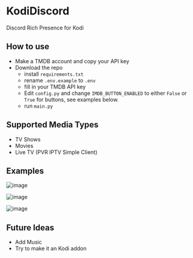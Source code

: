 # KodiDiscord
Discord Rich Presence for Kodi

## How to use

* Make a TMDB account and copy your API key
* Download the repo
  * install `requirements.txt`
  * rename `.env.example` to `.env` 
  * fill in your TMDB API key
  * Edit `config.py` and change `IMDB_BUTTON_ENABLED` to either `False` or `True` for buttons, see examples below.
  * run `main.py`

## Supported Media Types

* TV Shows
* Movies
* Live TV (PVR IPTV Simple Client)

## Examples

![image](https://github.com/zeroquinc/KodiDiscord/assets/39315068/848cbe27-d508-46c5-93dd-a8b9c72c92a1)

![image](https://github.com/zeroquinc/KodiDiscord/assets/39315068/e494b101-c764-4901-bd7d-a53aa186b0e4)

![image](https://github.com/zeroquinc/KodiDiscord/assets/39315068/e22e37c0-27a6-429a-a2c4-21e412aad10a)

## Future Ideas

* Add Music
* Try to make it an Kodi addon
